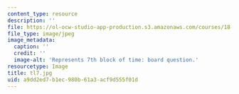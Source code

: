 ```yaml
---
content_type: resource
description: ''
file: https://ol-ocw-studio-app-production.s3.amazonaws.com/courses/18-05-introduction-to-probability-and-statistics-spring-2014/a9dd2ed7b1ec980b61a3acf9d555f01d_tl7.jpg
file_type: image/jpeg
image_metadata:
  caption: ''
  credit: ''
  image-alt: 'Represents 7th block of time: board question.'
resourcetype: Image
title: tl7.jpg
uid: a9dd2ed7-b1ec-980b-61a3-acf9d555f01d
---
```

